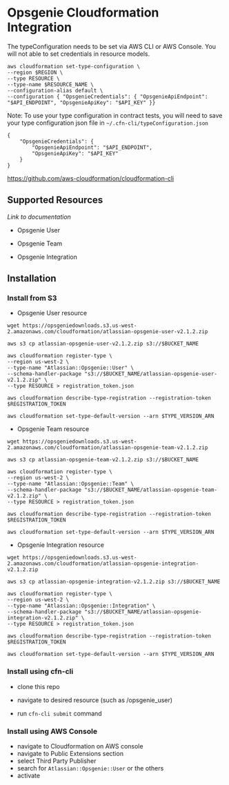 # Opsgenie Cloudformation Integration


The typeConfiguration needs to be set via AWS CLI or AWS Console. You will not able to set credentials in resource models.

```
aws cloudformation set-type-configuration \
--region $REGION \
--type RESOURCE \
--type-name $RESOURCE_NAME \
--configuration-alias default \
--configuration { "OpsgenieCredentials": { "OpsgenieApiEndpoint": "$API_ENDPOINT", "OpsgenieApiKey": "$API_KEY" }}
```

Note: To use your type configuration in contract tests, you will need to save your type configuration json file
in `~/.cfn-cli/typeConfiguration.json`

```
{
    "OpsgenieCredentials": {
        "OpsgenieApiEndpoint": "$API_ENDPOINT",
        "OpsgenieApiKey": "$API_KEY"
    }
}
```

https://github.com/aws-cloudformation/cloudformation-cli

## Supported Resources

*Link to documentation*

- Opsgenie User


- Opsgenie Team


- Opsgenie Integration



## Installation

### Install from S3


- Opsgenie User resource
```shell
wget https://opsgeniedownloads.s3.us-west-2.amazonaws.com/cloudformation/atlassian-opsgenie-user-v2.1.2.zip

aws s3 cp atlassian-opsgenie-user-v2.1.2.zip s3://$BUCKET_NAME

aws cloudformation register-type \
--region us-west-2 \
--type-name "Atlassian::Opsgenie::User" \
--schema-handler-package "s3://$BUCKET_NAME/atlassian-opsgenie-user-v2.1.2.zip" \
--type RESOURCE > registration_token.json

aws cloudformation describe-type-registration --registration-token $REGISTRATION_TOKEN

aws cloudformation set-type-default-version --arn $TYPE_VERSION_ARN
```

- Opsgenie Team resource
```shell
wget https://opsgeniedownloads.s3.us-west-2.amazonaws.com/cloudformation/atlassian-opsgenie-team-v2.1.2.zip

aws s3 cp atlassian-opsgenie-team-v2.1.2.zip s3://$BUCKET_NAME

aws cloudformation register-type \
--region us-west-2 \
--type-name "Atlassian::Opsgenie::Team" \
--schema-handler-package "s3://$BUCKET_NAME/atlassian-opsgenie-team-v2.1.2.zip" \
--type RESOURCE > registration_token.json

aws cloudformation describe-type-registration --registration-token $REGISTRATION_TOKEN

aws cloudformation set-type-default-version --arn $TYPE_VERSION_ARN
```


- Opsgenie Integration resource
```shell
wget https://opsgeniedownloads.s3.us-west-2.amazonaws.com/cloudformation/atlassian-opsgenie-integration-v2.1.2.zip

aws s3 cp atlassian-opsgenie-integration-v2.1.2.zip s3://$BUCKET_NAME

aws cloudformation register-type \
--region us-west-2 \
--type-name "Atlassian::Opsgenie::Integration" \
--schema-handler-package "s3://$BUCKET_NAME/atlassian-opsgenie-integration-v2.1.2.zip" \
--type RESOURCE > registration_token.json

aws cloudformation describe-type-registration --registration-token $REGISTRATION_TOKEN

aws cloudformation set-type-default-version --arn $TYPE_VERSION_ARN
```


### Install using cfn-cli

- clone this repo

- navigate to desired resource (such as /opsgenie_user)

- run `cfn-cli submit` command 

### Install using AWS Console

- navigate to Cloudformation on AWS console
- navigate to Public Extensions section
- select Third Party Publisher
- search for `Atlassian::Opsgenie::User` or the others
- activate
